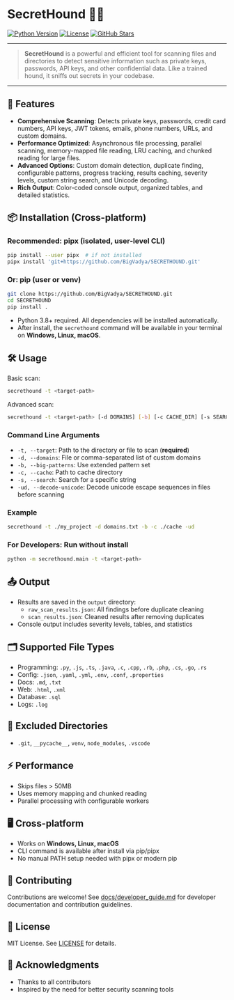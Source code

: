 # SecretHound 🐕‍🦺

[![Python Version](https://img.shields.io/badge/python-3.8%2B-blue)](https://www.python.org/downloads/)
[![License](https://img.shields.io/badge/license-MIT-green)](LICENSE)
[![GitHub Stars](https://img.shields.io/github/stars/BigVadya/SECRETHOUND?style=social)](https://github.com/BigVadya/SECRETHOUND/stargazers)

---

> **SecretHound** is a powerful and efficient tool for scanning files and directories to detect sensitive information such as private keys, passwords, API keys, and other confidential data. Like a trained hound, it sniffs out secrets in your codebase.

---

## 🚀 Features

- **Comprehensive Scanning**: Detects private keys, passwords, credit card numbers, API keys, JWT tokens, emails, phone numbers, URLs, and custom domains.
- **Performance Optimized**: Asynchronous file processing, parallel scanning, memory-mapped file reading, LRU caching, and chunked reading for large files.
- **Advanced Options**: Custom domain detection, duplicate finding, configurable patterns, progress tracking, results caching, severity levels, custom string search, and Unicode decoding.
- **Rich Output**: Color-coded console output, organized tables, and detailed statistics.

## 📦 Installation (Cross-platform)

### Recommended: pipx (isolated, user-level CLI)

```bash
pip install --user pipx  # if not installed
pipx install 'git+https://github.com/BigVadya/SECRETHOUND.git'
```

### Or: pip (user or venv)

```bash
git clone https://github.com/BigVadya/SECRETHOUND.git
cd SECRETHOUND
pip install .
```

- Python 3.8+ required. All dependencies will be installed automatically.
- After install, the `secrethound` command will be available in your terminal on **Windows, Linux, macOS**.

## 🛠 Usage

Basic scan:

```bash
secrethound -t <target-path>
```

Advanced scan:

```bash
secrethound -t <target-path> [-d DOMAINS] [-b] [-c CACHE_DIR] [-s SEARCH_TERM] [-ud]
```

### Command Line Arguments

- `-t, --target`: Path to the directory or file to scan (**required**)
- `-d, --domains`: File or comma-separated list of custom domains
- `-b, --big-patterns`: Use extended pattern set
- `-c, --cache`: Path to cache directory
- `-s, --search`: Search for a specific string
- `-ud, --decode-unicode`: Decode unicode escape sequences in files before scanning

### Example

```bash
secrethound -t ./my_project -d domains.txt -b -c ./cache -ud
```

### For Developers: Run without install

```bash
python -m secrethound.main -t <target-path>
```

## 📤 Output

- Results are saved in the `output` directory:
  - `raw_scan_results.json`: All findings before duplicate cleaning
  - `scan_results.json`: Cleaned results after removing duplicates
- Console output includes severity levels, tables, and statistics

## 🗂 Supported File Types

- Programming: `.py`, `.js`, `.ts`, `.java`, `.c`, `.cpp`, `.rb`, `.php`, `.cs`, `.go`, `.rs`
- Config: `.json`, `.yaml`, `.yml`, `.env`, `.conf`, `.properties`
- Docs: `.md`, `.txt`
- Web: `.html`, `.xml`
- Database: `.sql`
- Logs: `.log`

## 🚫 Excluded Directories

- `.git`, `__pycache__`, `venv`, `node_modules`, `.vscode`

## ⚡ Performance

- Skips files > 50MB
- Uses memory mapping and chunked reading
- Parallel processing with configurable workers

## 🖥️ Cross-platform

- Works on **Windows, Linux, macOS**
- CLI command is available after install via pip/pipx
- No manual PATH setup needed with pipx or modern pip

## 🤝 Contributing

Contributions are welcome! See [docs/developer_guide.md](docs/developer_guide.md) for developer documentation and contribution guidelines.

## 📄 License

MIT License. See [LICENSE](LICENSE) for details.

## 🙏 Acknowledgments

- Thanks to all contributors
- Inspired by the need for better security scanning tools
